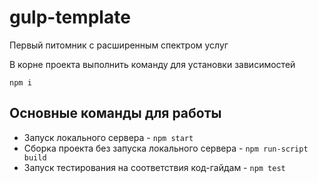 # gulp-template
Первый питомник с расширенным спектром услуг

В корне проекта выполнить команду для установки зависимостей
```
npm i

```
## Основные команды для работы
* Запуск локального сервера - `npm start`
* Сборка проекта без запуска локального сервера - `npm run-script build`
* Запуск тестирования на соответствия код-гайдам - `npm test`
